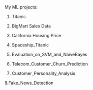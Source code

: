 My ML projects:


1. Titanic


2. BigMart Sales Data


3. California Housing Price


4. Spaceship_Titanic


5. Evaluation_on_SVM_and_NaiveBayes


6. Telecom_Customer_Churn_Prediction


7. Customer_Personality_Analysis


8.Fake_News_Detection